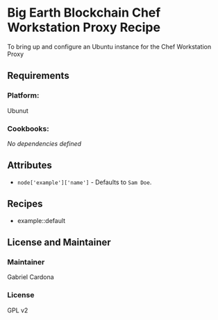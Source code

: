 # Big Earth Blockchain Chef Workstation Proxy Recipe

To bring up and configure an Ubuntu instance for the Chef Workstation Proxy 

## Requirements

### Platform:

Ubunut

### Cookbooks:

*No dependencies defined*

## Attributes

* `node['example']['name']` -  Defaults to `Sam Doe`.

## Recipes

* example::default

## License and Maintainer

### Maintainer

Gabriel Cardona

### License

GPL v2
